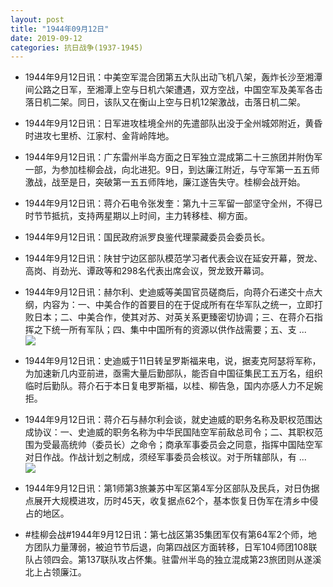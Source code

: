 ```yaml
---
layout: post
title: "1944年09月12日"
date: 2019-09-12
categories: 抗日战争(1937-1945)
---
```


<meta name="referrer" content="no-referrer" />

- 1944年9月12日讯：中美空军混合团第五大队出动飞机八架，轰炸长沙至湘潭间公路之日军，至湘潭上空与日机六架遭遇，双方空战，中国空军及美军各击落日机二架。同日，该队又在衡山上空与日机12架激战，击落日机二架。 

- 1944年9月12日讯：日军进攻桂境全州的先遣部队出没于全州城郊附近，黄昏时进攻七里桥、江家村、金背岭阵地。 

- 1944年9月12日讯：广东雷州半岛方面之日军独立混成第二十三旅团并附伪军一部，为参加桂柳会战，向北进犯。9日，到达廉江附近，与守军第一五五师激战，战至是日，突破第一五五师阵地，廉江遂告失守。桂柳会战开始。 

- 1944年9月12日讯：蒋介石电令张发奎：第九十三军留一部坚守全州，不得已时节节抵抗，支持两星期以上时间，主力转移桂、柳方面。 

- 1944年9月12日讯：国民政府派罗良鉴代理蒙藏委员会委员长。 

- 1944年9月12日讯：陕甘宁边区部队模范学习者代表会议在延安开幕，贺龙、高岗、肖劲光、谭政等和298名代表出席会议，贺龙致开幕词。 

- 1944年9月12日讯：赫尔利、史迪威等美国官员磋商后，向蒋介石递交十点大纲，内容为：一、中美合作的首要目的在于促成所有在华军队之统一，立即打败日本；二、中美合作，使其对苏、对英关系更臻密切协调；三、在蒋介石指挥之下统一所有军队；四、集中中国所有的资源以供作战需要；五、支 ... <br/><img src="https://wx4.sinaimg.cn/large/aca367d8ly1g6wnd46re8j20c80bxmxa.jpg" />

- 1944年9月12日讯：史迪威于11日转呈罗斯福来电，说，据麦克阿瑟将军称，为加速新几内亚前进，亟需大量后勤部队，能否自中国征集民工五万名，组织临时后勤队。蒋介石于本日复电罗斯福，以桂、柳告急，国内亦感人力不足婉拒。 

- 1944年9月12日讯：蒋介石与赫尔利会谈，就史迪威的职务名称及职权范围达成协议：一、史迪威的职务名称为中华民国陆空军前敌总司令；二、其职权范围为受最高统帅（委员长）之命令；商承军事委员会之同意，指挥中国陆空军对日作战。作战计划之制成，须经军事委员会核议。对于所辖部队，有 ... <br/><img src="https://wx1.sinaimg.cn/large/aca367d8ly1g6wjw9mw1nj20c80903yj.jpg" />

- 1944年9月12日讯：第1师第3旅兼苏中军区第4军分区部队及民兵，对日伪据点展开大规模进攻，历时45天，收复据点62个，基本恢复日伪军在清乡中侵占的地区。 

- #桂柳会战#1944年9月12日讯：第七战区第35集团军仅有第64军2个师，地方团队力量薄弱，被迫节节后退，向第四战区方面转移，日军104师团108联队占领四会。第137联队攻占怀集。驻雷州半岛的独立混成第23旅团则从遂溪北上占领廉江。 

